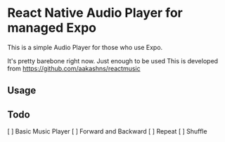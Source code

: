 # React Native Audio Player for managed Expo

This is a simple Audio Player for those who use Expo.

It's pretty barebone right now. Just enough to be used
This is developed from https://github.com/aakashns/reactmusic

## Usage



## Todo

[ ] Basic Music Player
[ ] Forward and Backward
[ ] Repeat
[ ] Shuffle